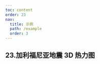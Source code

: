 ```yaml
---
toc: content
order: 23
nav:
  title: 示例
  path: /example
  order: 3
---
```


## 23.加利福尼亚地震 3D 热力图

<code src= './californiaEarthquakesHeatmap/index.tsx'>
